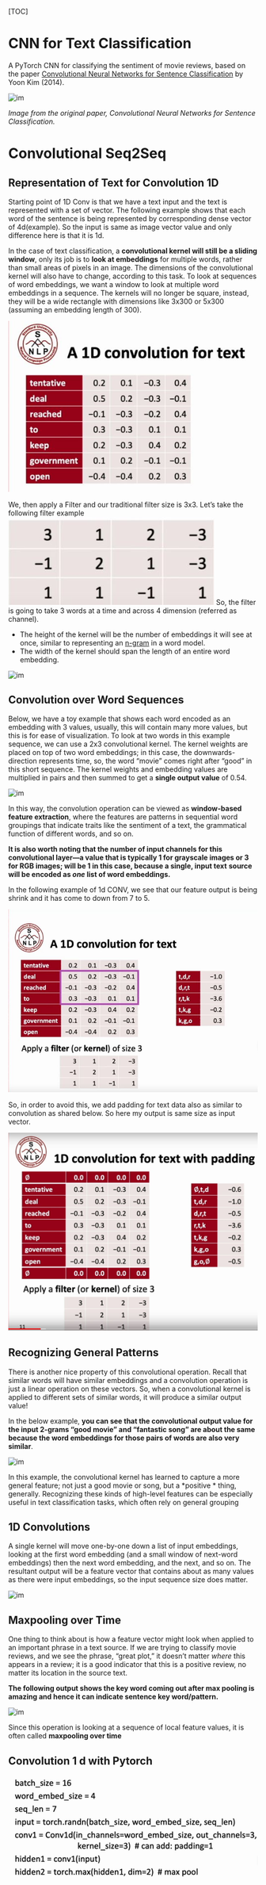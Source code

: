 [TOC]

# 

# CNN for Text Classification

A PyTorch CNN for classifying the sentiment of movie reviews, based on the paper [Convolutional Neural Networks for Sentence Classification](https://arxiv.org/abs/1408.5882) by Yoon Kim (2014).

![im](https://raw.githubusercontent.com/cezannec/CNN_Text_Classification/master/notebook_ims/complete_embedding_CNN.png)

*Image from the original paper, Convolutional Neural Networks for Sentence Classification.*

# Convolutional Seq2Seq



## Representation of Text for Convolution 1D

Starting point of 1D Conv is that we have a text input and the text is represented with a set of vector. The following example shows that each word of the sentence is being represented by corresponding dense vector of 4d(example). So the input is same as image vector value and only difference here is that it is 1d.

In the case of text classification, a **convolutional kernel will still  be a sliding window**, only its job is to **look at embeddings** for multiple  words, rather than small areas of pixels in an image. The dimensions of  the convolutional kernel will also have to change, according to this  task. To look at sequences of word embeddings, we want a window to look  at multiple word embeddings in a sequence. The kernels will no longer be  square, instead, they will be a wide rectangle with dimensions like  3x300 or 5x300 (assuming an embedding length of 300).

![image](https://github.com/amitkml/END-NLP-Projects/blob/main/Convolutional%20Seq2Seq/src/Conv1d_Text.JPG?raw=true)

We, then apply a Filter and our traditional filter size is 3x3. Let’s take the following filter example ![im](https://github.com/amitkml/END-NLP-Projects/blob/main/Convolutional%20Seq2Seq/src/filter.JPG?raw=true)
So, the filter is going to take 3 words at a time and across 4 dimension (referred as channel).

- The height of the kernel will be the number of embeddings it will see at once, similar to representing an [n-gram](https://en.wikipedia.org/wiki/N-gram) in a word model.
- The width of the kernel should span the length of an entire word embedding.

![im](https://cezannec.github.io/assets/cnn_text/conv_dimensions.png)

## Convolution over Word Sequences

Below, we have a toy example that shows each word encoded as an embedding with 3 values, usually, this will contain many more values, but this is for ease of visualization. To look at two words in this example sequence, we can use a 2x3 convolutional kernel. The kernel weights are placed on top of two word 
embeddings; in this case, the downwards-direction represents time, so, the word “movie” comes right after “good” in this short sequence. The kernel weights and embedding values are multiplied in pairs and then 
summed to get a **single output value** of 0.54.

![im](https://cezannec.github.io/assets/cnn_text/conv_kernel_operation.gif)

In this way, the convolution operation can be viewed as **window-based feature extraction**,
where the features are patterns in sequential word groupings that indicate traits like the sentiment of a text, the grammatical function of different words, and so on.

**It is also worth noting that the number of input channels for this convolutional layer—a value that is typically 1 for grayscale images or 3 for RGB images; will be 1 in this case, because a single, input text** **source will be encoded as *one* list of word embeddings.**

In the following example of 1d CONV, we see that our feature output is being shrink and it has come to down from 7 to 5.

![im](https://github.com/amitkml/END-NLP-Projects/blob/main/Convolutional%20Seq2Seq/src/conv_filter_output.JPG?raw=true)

So, in order to avoid this, we add padding for text data also as similar to convolution as shared below. So here my output is same size as input vector.	

![im](https://github.com/amitkml/END-NLP-Projects/blob/main/Convolutional%20Seq2Seq/src/conv_filter_output_padding.JPG?raw=true)

## Recognizing General Patterns

There is another nice property of this convolutional operation.  Recall that similar words will have similar embeddings and a convolution  operation is just a linear operation on these vectors. So, when a  convolutional kernel is applied to different sets of similar words, it  will produce a similar output value!

In the below example, **you can see that the convolutional output value  for the input 2-grams “good movie” and “fantastic song” are about the  same because the word embeddings for those pairs of words are also very  similar**. 

![im](https://cezannec.github.io/assets/cnn_text/similar_phrases_conv_out.png)

In this example, the convolutional kernel has learned to capture a more general feature; not just a good movie or song, but a *positive * thing, generally. Recognizing these kinds of high-level features can be
especially useful in text classification tasks, which often rely on general grouping

## 1D Convolutions

A single kernel will move one-by-one down a list of input embeddings, looking at the first word embedding (and a small window of next-word embeddings) then the next word embedding, and the next, and so on. The resultant output will be a feature vector that contains about as many values as there were input embeddings, so the input sequence size does matter.

![im](https://cezannec.github.io/assets/cnn_text/conv_1D_time.gif)



## Maxpooling over Time

 One thing to think about is how a feature vector might look when applied to an important phrase in a text source. If we are trying to classify movie reviews, and we see the phrase, “great plot,” it doesn’t 
matter *where* this appears in a review; it is a good indicator that this is a positive review, no matter its location in the source text.

**The following output shows the key word coming out after max pooling is amazing and hence it can indicate sentence key word/pattern.** 

![im](https://cezannec.github.io/assets/cnn_text/maxpooling_over_time.png)

Since this operation is looking at a sequence of local feature values, it is often called **maxpooling over time**

## Convolution 1 d with Pytorch

![im](https://github.com/amitkml/END-NLP-Projects/blob/main/Convolutional%20Seq2Seq/src/conv1d_pytorch.JPG?raw=true)

















